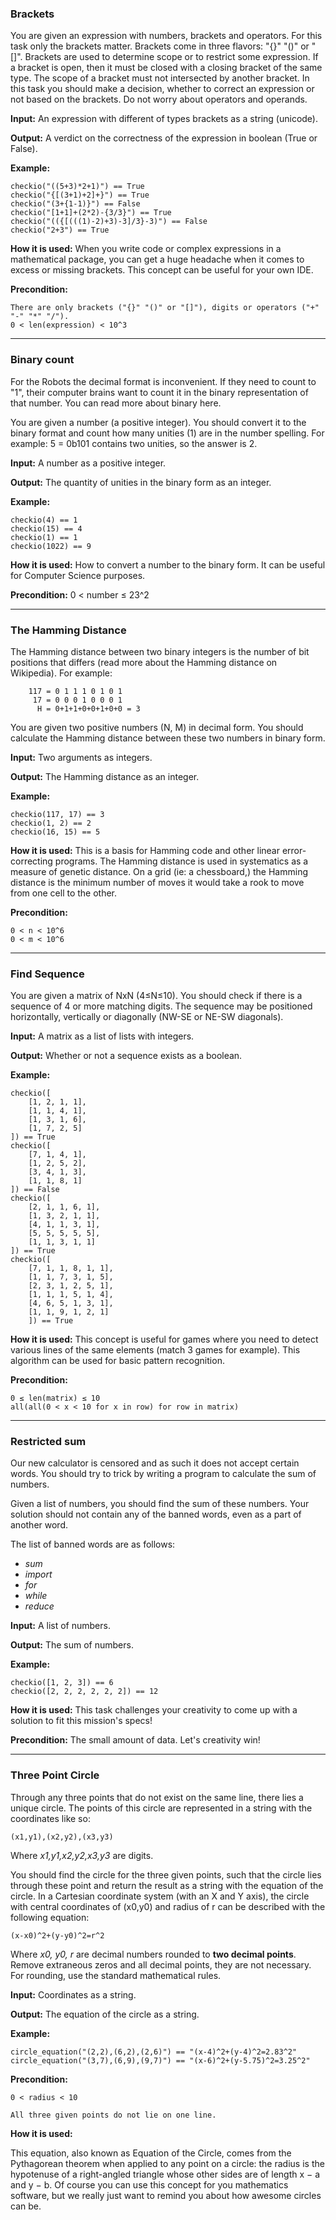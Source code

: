 ### Brackets
You are given an expression with numbers, brackets and operators. For this task only the brackets matter. Brackets come in three flavors: "{}" "()" or "[]". Brackets are used to determine scope or to restrict some expression. If a bracket is open, then it must be closed with a closing bracket of the same type. The scope of a bracket must not intersected by another bracket. In this task you should make a decision, whether to correct an expression or not based on the brackets. Do not worry about operators and operands.

**Input:** An expression with different of types brackets as a string (unicode).

**Output:** A verdict on the correctness of the expression in boolean (True or False).

**Example:**
````
checkio("((5+3)*2+1)") == True
checkio("{[(3+1)+2]+}") == True
checkio("(3+{1-1)}") == False
checkio("[1+1]+(2*2)-{3/3}") == True
checkio("(({[(((1)-2)+3)-3]/3}-3)") == False
checkio("2+3") == True
````

**How it is used:** When you write code or complex expressions in a mathematical package, you can get a huge headache when it comes to excess or missing brackets. This concept can be useful for your own IDE.

**Precondition:**
````
There are only brackets ("{}" "()" or "[]"), digits or operators ("+" "-" "*" "/").
0 < len(expression) < 10^3
````

----------------------------------------
### Binary count

For the Robots the decimal format is inconvenient. If they need to count to "1", their computer brains want to count it in the binary representation of that number. You can read more about binary here.

You are given a number (a positive integer). You should convert it to the binary format and count how many unities (1) are in the number spelling. For example: 5 = 0b101 contains two unities, so the answer is 2.

**Input:** A number as a positive integer.

**Output:** The quantity of unities in the binary form as an integer.

**Example:**
````
checkio(4) == 1
checkio(15) == 4
checkio(1) == 1
checkio(1022) == 9
````

**How it is used:** How to convert a number to the binary form. It can be useful for Computer Science purposes.

**Precondition:** 0 < number ≤ 23^2

------------------------------------
### The Hamming Distance

The Hamming distance between two binary integers is the number of bit positions that differs (read more about the Hamming distance on Wikipedia). For example:
````
    117 = 0 1 1 1 0 1 0 1
     17 = 0 0 0 1 0 0 0 1
      H = 0+1+1+0+0+1+0+0 = 3
````
You are given two positive numbers (N, M) in decimal form. You should calculate the Hamming distance between these two numbers in binary form.

**Input:** Two arguments as integers.

**Output:** The Hamming distance as an integer.

**Example:**
````
checkio(117, 17) == 3
checkio(1, 2) == 2
checkio(16, 15) == 5
````

**How it is used:** This is a basis for Hamming code and other linear error-correcting programs. The Hamming distance is used in systematics as a measure of genetic distance. On a grid (ie: a chessboard,) the Hamming distance is the minimum number of moves it would take a rook to move from one cell to the other.

**Precondition:**
````
0 < n < 10^6
0 < m < 10^6
````

-------------------------------------
### Find Sequence

You are given a matrix of NxN (4≤N≤10). You should check if there is a sequence of 4 or more matching digits. The sequence may be positioned horizontally, vertically or diagonally (NW-SE or NE-SW diagonals).

**Input:** A matrix as a list of lists with integers.

**Output:** Whether or not a sequence exists as a boolean.

**Example:**
````
checkio([
    [1, 2, 1, 1],
    [1, 1, 4, 1],
    [1, 3, 1, 6],
    [1, 7, 2, 5]
]) == True
checkio([
    [7, 1, 4, 1],
    [1, 2, 5, 2],
    [3, 4, 1, 3],
    [1, 1, 8, 1]
]) == False
checkio([
    [2, 1, 1, 6, 1],
    [1, 3, 2, 1, 1],
    [4, 1, 1, 3, 1],
    [5, 5, 5, 5, 5],
    [1, 1, 3, 1, 1]
]) == True
checkio([
    [7, 1, 1, 8, 1, 1],
    [1, 1, 7, 3, 1, 5],
    [2, 3, 1, 2, 5, 1],
    [1, 1, 1, 5, 1, 4],
    [4, 6, 5, 1, 3, 1],
    [1, 1, 9, 1, 2, 1]
    ]) == True
````

**How it is used:** This concept is useful for games where you need to detect various lines of the same elements (match 3 games for example). This algorithm can be used for basic pattern recognition.

**Precondition:**
````
0 ≤ len(matrix) ≤ 10
all(all(0 < x < 10 for x in row) for row in matrix)
````

-------------------------
### Restricted sum

Our new calculator is censored and as such it does not accept certain words. You should try to trick by writing a program to calculate the sum of numbers.

Given a list of numbers, you should find the sum of these numbers. Your solution should not contain any of the banned words, even as a part of another word.

The list of banned words are as follows:

* *sum*
* *import*
* *for*
* *while*
* *reduce*

**Input:** A list of numbers.

**Output:** The sum of numbers.

**Example:**
````
checkio([1, 2, 3]) == 6
checkio([2, 2, 2, 2, 2, 2]) == 12
````

**How it is used:** This task challenges your creativity to come up with a solution to fit this mission's specs!

**Precondition:** The small amount of data. Let's creativity win!

---------------------
### Three Point Circle

Through any three points that do not exist on the same line, there lies a unique circle. The points of this circle are represented in a string with the coordinates like so:
````
(x1,y1),(x2,y2),(x3,y3)
````
Where *x1,y1,x2,y2,x3,y3* are digits.

You should find the circle for the three given points, such that the circle lies through these point and return the result as a string with the equation of the circle. In a Cartesian coordinate system (with an X and Y axis), the circle with central coordinates of (x0,y0) and radius of r can be described with the following equation:
````
(x-x0)^2+(y-y0)^2=r^2
````
Where *x0, y0, r* are decimal numbers rounded to **two decimal points**. Remove extraneous zeros and all decimal points, they are not necessary. For rounding, use the standard mathematical rules.

**Input:** Coordinates as a string.

**Output:** The equation of the circle as a string.

**Example:**
````
circle_equation("(2,2),(6,2),(2,6)") == "(x-4)^2+(y-4)^2=2.83^2"
circle_equation("(3,7),(6,9),(9,7)") == "(x-6)^2+(y-5.75)^2=3.25^2"
````
**Precondition:**
````
0 < radius < 10

All three given points do not lie on one line.
````

**How it is used:**

This equation, also known as Equation of the Circle, comes from the Pythagorean theorem when applied to any point on a circle: the radius is the hypotenuse of a right-angled triangle whose other sides are of length x − a and y − b. Of course you can use this concept for you mathematics software, but we really just want to remind you about how awesome circles can be.

